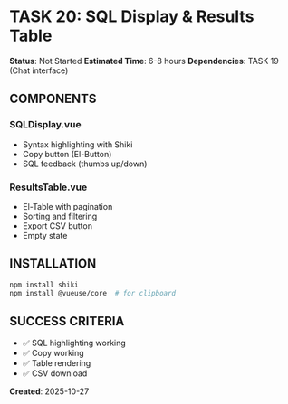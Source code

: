 # TASK 20: SQL Display & Results Table

**Status**: Not Started
**Estimated Time**: 6-8 hours
**Dependencies**: TASK 19 (Chat interface)

## COMPONENTS

### SQLDisplay.vue
- Syntax highlighting with Shiki
- Copy button (El-Button)
- SQL feedback (thumbs up/down)

### ResultsTable.vue
- El-Table with pagination
- Sorting and filtering
- Export CSV button
- Empty state

## INSTALLATION
```bash
npm install shiki
npm install @vueuse/core  # for clipboard
```

## SUCCESS CRITERIA
- ✅ SQL highlighting working
- ✅ Copy working
- ✅ Table rendering
- ✅ CSV download

**Created**: 2025-10-27
